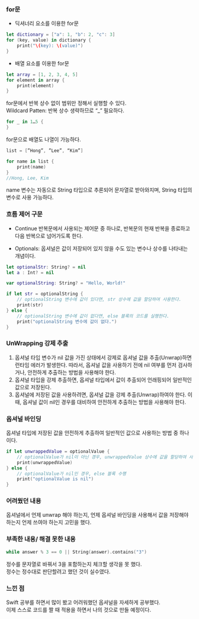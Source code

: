 ### for문
- 딕셔너리 요소를 이용한 for문
```swift
let dictionary = ["a": 1, "b": 2, "c": 3]
for (key, value) in dictionary {
    print("\(key): \(value)")
}
```
- 배열 요소를 이용한 for문
```swift
let array = [1, 2, 3, 4, 5]
for element in array {
    print(element)
}
```

for문에서 반복 상수 없이 범위만 정해서 실행할 수 있다.<br>
Wildcard Patten: 반복 상수 생략하므로 “_” 필요하다.<br>
```swift
for _ in 1…5 {
}
```

for문으로 배열도 나열이 가능하다.<br>
```swift
list = [”Hong”, ”Lee”, “Kim”]

for name in list {
    print(name)
}    
//Hong, Lee, Kim
```
name 변수는 자동으로 String 타입으로 추론되어 문자열로 받아와지며, String 타입의 변수로 사용 가능하다.<br>
### 흐름 제어 구문
- Continue 반복문에서 사용되는 제어문 중 하나로, 반복문의 현재 반복을 종료하고 다음 반복으로 넘어가도록 한다.

- Optionals: 옵셔널은 값이 저장되어 있지 않을 수도 있는 변수나 상수를 나타내는 개념이다.
```swift
let optionalStr: String? = nil
let a : Int? = nil
```

```swift
var optionalString: String? = "Hello, World!"

if let str = optionalString {
    // optionalString 변수에 값이 있다면, str 상수에 값을 할당하여 사용한다.
    print(str)
} else {
    // optionalString 변수에 값이 없다면, else 블록의 코드를 실행한다.
    print("optionalString 변수에 값이 없다.")
}
```

### UnWrapping 강제 추출

1. 옵셔널 타입 변수가 nil 값을 가진 상태에서 강제로 옵셔널 값을 추출(Unwrap)하면 런타임 에러가 발생한다.
따라서, 옵셔널 값을 사용하기 전에 nil 여부를 먼저 검사하거나, 안전하게 추출하는 방법을 사용해야 한다.
2. 옵셔널 타입을 강제 추출하면, 옵셔널 타입에서 값이 추출되어 언래핑되어 일반적인 값으로 저장된다.
3. 옵셔널에 저장된 값을 사용하려면, 옵셔널 값을 강제 추출(Unwrap)하여야 한다. 이 때, 옵셔널 값이 nil인 경우를 대비하여 안전하게 추출하는 방법을 사용해야 한다.

### 옵셔널 바인딩
옵셔널 타입에 저장된 값을 안전하게 추출하여 일반적인 값으로 사용하는 방법 중 하나이다.<br>
```swift
if let unwrappedValue = optionalValue {
    // optionalValue가 nil이 아닌 경우, unwrappedValue 상수에 값을 할당하여 사용
    print(unwrappedValue)
} else {
    // optionalValue가 nil인 경우, else 블록 수행
    print("optionalValue is nil")
}
```

### 어려웠던 내용

옵셔널에서 언제 unwrap 해야 하는지, 언제 옵셔널 바인딩을 사용해서 값을 저장해야 하는지 언제 쓰여야 하는지 고민을 했다.<br>
   

### 부족한 내용/ 해결 못한 내용<br>
```swift
while answer % 3 == 0 || String(answer).contains("3")
```
정수를 문자열로 바꿔서 3을 포함하는지 체크할 생각을 못 했다.<br>
정수는 정수대로 판단할려고 했던 것이 실수였다.<br>
   

### 느낀 점<br>
Swift 공부를 하면서 많이 봤고 어려워했던  옵셔널을 자세하게 공부했다.<br> 
이제 스스로 코드를 짤 때 적용을 하면서 나의 것으로 만들 예정이다.
